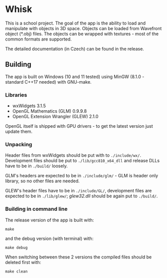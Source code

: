 # Whisk
This is a school project. The goal of the app is the ability to load and manipulate with objects in 3D space. Objects can be loaded from Wavefront object (*.obj) files. The objects can be wrapped with textures - most of the common formats are supported.

The detailed documentation (in Czech) can be found in the release.

## Building
The app is built on Windows (10 and 11 tested) using MinGW (8.1.0 - standard C++17 needed) with GNU-make.

### Libraries
- wxWidgets 3.1.5
- OpenGL Mathematics (GLM) 0.9.9.8
- OpenGL Extension Wrangler (GLEW) 2.1.0

OpenGL itself is shipped with GPU drivers - to get the latest version just update them.

### Unpacking
Header files from wxWidgets should be put with to `./include/wx/`. Development files should be put to `./lib/gcc810_x64_dll` and release DLLs have to be in `./build/` loosely.

GLM's headers are expected to be in `./include/glm/` - GLM is header only library, so no other files are needed.

GLEW's header files have to be in `./include/GL/`, development files are expected to be in `./lib/glew/`; *glew32.dll* should be again put to `./build/`.

### Building in command line
The release version of the app is built with:
```
make
```

and the debug version (with terminal) with:
```
make debug
```

When switching between these 2 versions the compiled files should be deleted first with:
```
make clean
```
